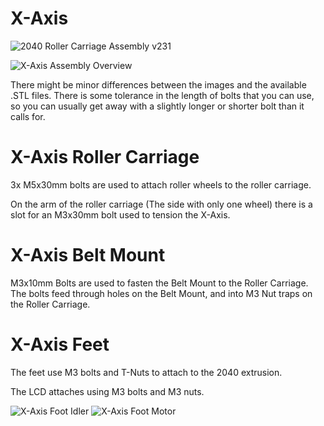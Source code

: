 # X-Axis

![2040 Roller Carriage Assembly v231](https://user-images.githubusercontent.com/45019189/82780507-c7bd2480-9e2d-11ea-93b3-9940a6839076.gif)

![X-Axis Assembly Overview](https://user-images.githubusercontent.com/45019189/82777123-98091f00-9e23-11ea-84a3-4b63476441fc.jpg)

There might be minor differences between the images and the available .STL files. There is some tolerance in the length of bolts that you can use, so you can usually get away with a slightly longer or shorter bolt than it calls for.

# X-Axis Roller Carriage

3x M5x30mm bolts are used to attach roller wheels to the roller carriage.

On the arm of the roller carriage (The side with only one wheel) there is a slot for an M3x30mm bolt used to tension the X-Axis.

# X-Axis Belt Mount

M3x10mm Bolts are used to fasten the Belt Mount to the Roller Carriage. The bolts feed through holes on the Belt Mount, and into M3 Nut traps on the Roller Carriage.

# X-Axis Feet

The feet use M3 bolts and T-Nuts to attach to the 2040 extrusion.

The LCD attaches using M3 bolts and M3 nuts.

![X-Axis Foot Idler](https://user-images.githubusercontent.com/45019189/82775311-ba983980-9e1d-11ea-9ae1-1b46d2bf9c62.jpg)
![X-Axis Foot Motor](https://user-images.githubusercontent.com/45019189/82775312-ba983980-9e1d-11ea-93ff-3b19b79d8e5b.jpg)

